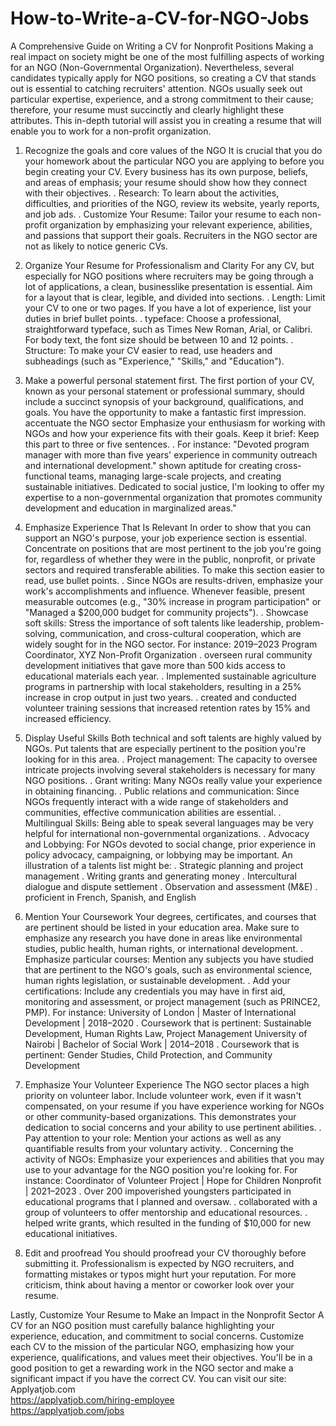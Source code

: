 # How-to-Write-a-CV-for-NGO-Jobs
A Comprehensive Guide on Writing a CV for Nonprofit Positions
Making a real impact on society might be one of the most fulfilling aspects of working for an NGO (Non-Governmental Organization). Nevertheless, several candidates typically apply for NGO positions, so creating a CV that stands out is essential to catching recruiters' attention. NGOs usually seek out particular expertise, experience, and a strong commitment to their cause; therefore, your resume must succinctly and clearly highlight these attributes. This in-depth tutorial will assist you in creating a resume that will enable you to work for a non-profit organization.

1. Recognize the goals and core values of the NGO
It is crucial that you do your homework about the particular NGO you are applying to before you begin creating your CV. Every business has its own purpose, beliefs, and areas of emphasis; your resume should show how they connect with their objectives.
. Research: To learn about the activities, difficulties, and priorities of the NGO, review its website, yearly reports, and job ads.
. Customize Your Resume: Tailor your resume to each non-profit organization by emphasizing your relevant experience, abilities, and passions that support their goals. Recruiters in the NGO sector are not as likely to notice generic CVs.

2. Organize Your Resume for Professionalism and Clarity
For any CV, but especially for NGO positions where recruiters may be going through a lot of applications, a clean, businesslike presentation is essential. Aim for a layout that is clear, legible, and divided into sections.
. Length: Limit your CV to one or two pages. If you have a lot of experience, list your duties in brief bullet points.
. typeface: Choose a professional, straightforward typeface, such as Times New Roman, Arial, or Calibri. For body text, the font size should be between 10 and 12 points.
. Structure: To make your CV easier to read, use headers and subheadings (such as "Experience," "Skills," and "Education").

3. Make a powerful personal statement first.
The first portion of your CV, known as your personal statement or professional summary, should include a succinct synopsis of your background, qualifications, and goals. You have the opportunity to make a fantastic first impression. accentuate the NGO sector Emphasize your enthusiasm for working with NGOs and how your experience fits with their goals.
Keep it brief: Keep this part to three or five sentences.
. For instance: "Devoted program manager with more than five years' experience in community outreach and international development." shown aptitude for creating cross-functional teams, managing large-scale projects, and creating sustainable initiatives. Dedicated to social justice, I'm looking to offer my expertise to a non-governmental organization that promotes community development and education in marginalized areas."

4. Emphasize Experience That Is Relevant
In order to show that you can support an NGO's purpose, your job experience section is essential. Concentrate on positions that are most pertinent to the job you're going for, regardless of whether they were in the public, nonprofit, or private sectors and required transferable abilities.
To make this section easier to read, use bullet points.
. Since NGOs are results-driven, emphasize your work's accomplishments and influence. Whenever feasible, present measurable outcomes (e.g., "30% increase in program participation" or "Managed a $200,000 budget for community projects").
. Showcase soft skills: Stress the importance of soft talents like leadership, problem-solving, communication, and cross-cultural cooperation, which are widely sought for in the NGO sector.
For instance:
2019–2023 Program Coordinator, XYZ Non-Profit Organization
. overseen rural community development initiatives that gave more than 500 kids access to educational materials each year.
. Implemented sustainable agriculture programs in partnership with local stakeholders, resulting in a 25% increase in crop output in just two years.
. created and conducted volunteer training sessions that increased retention rates by 15% and increased efficiency.

5. Display Useful Skills
Both technical and soft talents are highly valued by NGOs. Put talents that are especially pertinent to the position you're looking for in this area.
. Project management: The capacity to oversee intricate projects involving several stakeholders is necessary for many NGO positions.
. Grant writing: Many NGOs really value your experience in obtaining financing.
. Public relations and communication: Since NGOs frequently interact with a wide range of stakeholders and communities, effective communication abilities are essential.
. Multilingual Skills: Being able to speak several languages may be very helpful for international non-governmental organizations.
. Advocacy and Lobbying: For NGOs devoted to social change, prior experience in policy advocacy, campaigning, or lobbying may be important.
An illustration of a talents list might be:
. Strategic planning and project management
. Writing grants and generating money
. Intercultural dialogue and dispute settlement
. Observation and assessment (M&E)
. proficient in French, Spanish, and English

6. Mention Your Coursework
Your degrees, certificates, and courses that are pertinent should be listed in your education area. Make sure to emphasize any research you have done in areas like environmental studies, public health, human rights, or international development.
. Emphasize particular courses: Mention any subjects you have studied that are pertinent to the NGO's goals, such as environmental science, human rights legislation, or sustainable development.
. Add your certifications: Include any credentials you may have in first aid, monitoring and assessment, or project management (such as PRINCE2, PMP).
For instance:
University of London | Master of International Development | 2018–2020
. Coursework that is pertinent: Sustainable Development, Human Rights Law, Project Management
University of Nairobi | Bachelor of Social Work | 2014–2018
. Coursework that is pertinent: Gender Studies, Child Protection, and Community Development

7. Emphasize Your Volunteer Experience
The NGO sector places a high priority on volunteer labor. Include volunteer work, even if it wasn't compensated, on your resume if you have experience working for NGOs or other community-based organizations. This demonstrates your dedication to social concerns and your ability to use pertinent abilities.
. Pay attention to your role: Mention your actions as well as any quantifiable results from your voluntary activity.
. Concerning the activity of NGOs: Emphasize your experiences and abilities that you may use to your advantage for the NGO position you're looking for.
For instance:
Coordinator of Volunteer Project | Hope for Children Nonprofit | 2021–2023
. Over 200 impoverished youngsters participated in educational programs that I planned and oversaw.
. collaborated with a group of volunteers to offer mentorship and educational resources.
. helped write grants, which resulted in the funding of $10,000 for new educational initiatives.

8. Edit and proofread
You should proofread your CV thoroughly before submitting it. Professionalism is expected by NGO recruiters, and formatting mistakes or typos might hurt your reputation. For more criticism, think about having a mentor or coworker look over your resume.

Lastly, Customize Your Resume to Make an Impact in the Nonprofit Sector
A CV for an NGO position must carefully balance highlighting your experience, education, and commitment to social concerns. Customize each CV to the mission of the particular NGO, emphasizing how your experience, qualifications, and values meet their objectives. You'll be in a good position to get a rewarding work in the NGO sector and make a significant impact if you have the correct CV.
You can visit our site: Applyatjob.com<br>
 https://applyatjob.com/hiring-employee<br>
https://applyatjob.com/jobs
